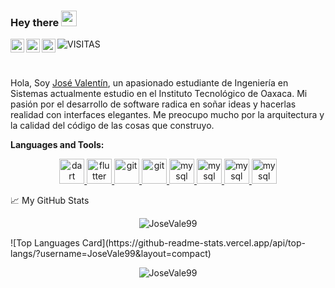 ### Hey there <img src="https://media.giphy.com/media/hvRJCLFzcasrR4ia7z/giphy.gif" width="25px">
<a href="https://twitter.com/ZarateCarreno">
  <img align="left" alt="Abhishek Naidu | Twitter" width="22px" src="https://raw.githubusercontent.com/peterthehan/peterthehan/master/assets/twitter.svg" />
</a>
<a href="https://www.facebook.com/josevalentin.zaratecarreno/">
  <img align="left" alt="Abhishek's LinkedIN" width="22px" src="https://raw.githubusercontent.com/peterthehan/peterthehan/master/assets/facebook.svg" />
</a>
<a href="https://open.spotify.com/user/barsa9903">
  <img align="left" alt="Abhishek's Spotify" width="22px" src="https://raw.githubusercontent.com/peterthehan/peterthehan/master/assets/spotify.svg" />
</a>

![VISITAS](https://visitor-badge.glitch.me/badge?page_id=JoseVale99.JoseVale99)

<br />

Hola, Soy [José Valentín](https://www.facebook.com/josevalentin.zaratecarreno/), un apasionado estudiante de Ingeniería en Sistemas actualmente estudio en el Instituto Tecnológico de Oaxaca. Mi pasión por el desarrollo de software radica en soñar ideas y hacerlas realidad con interfaces elegantes. Me preocupo mucho por la arquitectura y la calidad del código de las cosas que construyo.







  


**Languages and Tools:**  

<p align="center"> 
<a href="https://dart.dev" target="_blank"> <img src="https://www.vectorlogo.zone/logos/dartlang/dartlang-icon.svg" alt="dart" width="40" height="40"/> </a>
<a href="https://flutter.dev" target="_blank"> <img src="https://www.vectorlogo.zone/logos/flutterio/flutterio-icon.svg" alt="flutter" width="40" height="40"/> </a> 
<a href="https://git-scm.com/" target="_blank"> <img src="https://www.vectorlogo.zone/logos/git-scm/git-scm-icon.svg" alt="git" width="40" height="40"/> </a>
<a href="https://www.java.com/es/" target="_blank"> <img src="https://www.vectorlogo.zone/logos/java/java-icon.svg" alt="git" width="40" height="40"/> </a>
<a href="https://www.mysql.com/" target="_blank"> <img src="https://www.vectorlogo.zone/logos/mysql/mysql-icon.svg" alt="mysql" width="40" height="40"/> </a> 
<a href="https://www.postgresql.org/" target="_blank"> <img src="https://www.vectorlogo.zone/logos/postgresql/postgresql-icon.svg" alt="mysql" width="40" height="40"/> </a> 
<a href="https://www.python.org/" target="_blank"> <img src="https://www.vectorlogo.zone/logos/python/python-icon.svg" alt="mysql" width="40" height="40"/> </a> 
<a href="https://flask.palletsprojects.com/en/1.1.x/" target="_blank"> <img src="https://www.vectorlogo.zone/logos/pocoo_flask/pocoo_flask-icon.svg" alt="mysql" width="40" height="40"/> </a> 
</p>



📈 My GitHub Stats
<p align="center"><img align="center" src="https://github-readme-stats.vercel.app/api/top-langs/?username=JoseVale99&show_icons=true&theme=gotham" alt="JoseVale99" /></p>
![Top Languages Card](https://github-readme-stats.vercel.app/api/top-langs/?username=JoseVale99&layout=compact)

<p align="center"> <img src="https://github-readme-stats.vercel.app/api?username=JoseVale99&show_icons=true&theme=gotham" alt="JoseVale99" />
